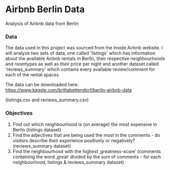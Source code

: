 # Airbnb Berlin Data

Analysis of Airbnb data from Berlin

### Data

The data used in this project was sourced from the Inside Airbnb website. I will analyze two sets of data, one called 'listings' which has information about the available Airbnb rentals in Berlin, their respective neighbourhoods and roomtypes as well as their price per night and another dataset called 'reviews_summary' which contains every available review/comment for each of the rental spaces.


The data can be downloaded here: https://www.kaggle.com/brittabettendorf/berlin-airbnb-data

(listings.csv and reviews_summary.csv)

### Objectives

1. Find out which neighbourhood is (on average) the most expensive in Berlin (listings dataset)
2. Find the adjectives that are being used the most in the comments - do visitors describe their experience positively or negatively? (reviews_summary dataset)
3. Find the neighbourhood with the highest ‚greatness-score‘ (comments containing the word ‚great‘ divided by the sum of comments - for each neighbourhood, listings & reviews_summary dataset)
